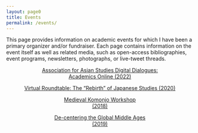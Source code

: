 ```yaml
---
layout: page0
title: Events
permalink: /events/
---
```


This page provides information on academic events for which I have been a primary organizer and/or fundraiser. Each page contains information on the event itself as well as related media, such as open-access bibliographies, event programs, newsletters, photographs, or live-tweet threads.
<p></p>
<center>
<section class="thumbnail-grid flex">
			<p></p>
			<a href="/events/AASDD2022/" class="flex-item">
				<figure class="i14">
					<figcaption>Association for Asian Studies Digital Dialogues:<br>Academics Online (2022)</figcaption>
				</figure>
			</a>
			<a href="/events/AAS2020/" class="flex-item">
				<figure class="i6">
					<figcaption>Virtual Roundtable: The “Rebirth” of Japanese Studies (2020)</figcaption>
				</figure>
			</a>
</section>
<section class="thumbnail-grid flex">
			<a href="/events/komonjo18/" class="flex-item">
				<figure class="i4">
					<figcaption>Medieval Komonjo Workshop<br>(2018)</figcaption>
				</figure>
			</a>
      <p></p>
			<a href="/events/GMA/" class="flex-item">
				<figure class="i5">
					<figcaption>De-centering the Global Middle Ages<br>(2019)</figcaption>
				</figure>
			</a>
</section>
</center>
